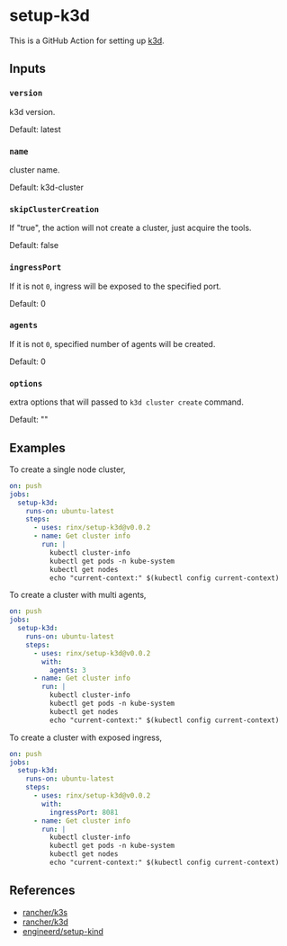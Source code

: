 # setup-k3d

This is a GitHub Action for setting up [k3d](https://github.com/rancher/k3d).

## Inputs

### `version`

k3d version.

Default: latest

### `name`

cluster name.

Default: k3d-cluster

### `skipClusterCreation`

If "true", the action will not create a cluster, just acquire the tools.

Default: false

### `ingressPort`

If it is not `0`, ingress will be exposed to the specified port.

Default: 0

### `agents`

If it is not `0`, specified number of agents will be created.

Default: 0

### `options`

extra options that will passed to `k3d cluster create` command.

Default: ""

## Examples

To create a single node cluster,

```yaml
on: push
jobs:
  setup-k3d:
    runs-on: ubuntu-latest
    steps:
      - uses: rinx/setup-k3d@v0.0.2
      - name: Get cluster info
        run: |
          kubectl cluster-info
          kubectl get pods -n kube-system
          kubectl get nodes
          echo "current-context:" $(kubectl config current-context)
```

To create a cluster with multi agents,

```yaml
on: push
jobs:
  setup-k3d:
    runs-on: ubuntu-latest
    steps:
      - uses: rinx/setup-k3d@v0.0.2
        with:
          agents: 3
      - name: Get cluster info
        run: |
          kubectl cluster-info
          kubectl get pods -n kube-system
          kubectl get nodes
          echo "current-context:" $(kubectl config current-context)
```

To create a cluster with exposed ingress,

```yaml
on: push
jobs:
  setup-k3d:
    runs-on: ubuntu-latest
    steps:
      - uses: rinx/setup-k3d@v0.0.2
        with:
          ingressPort: 8081
      - name: Get cluster info
        run: |
          kubectl cluster-info
          kubectl get pods -n kube-system
          kubectl get nodes
          echo "current-context:" $(kubectl config current-context)
```

## References

- [rancher/k3s](https://github.com/rancher/k3s)
- [rancher/k3d](https://github.com/rancher/k3d)
- [engineerd/setup-kind](https://github.com/engineerd/setup-kind)
